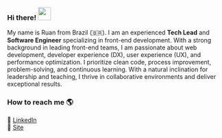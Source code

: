 ### Hi there! <img src="https://media.giphy.com/media/hvRJCLFzcasrR4ia7z/giphy.gif" width="30px" height="30px" style="margin-bottom: -4px">

My name is Ruan from Brazil (🇧🇷). I am an experienced **Tech Lead** and **Software Engineer** specializing in front-end development. With a strong background in leading front-end teams, I am passionate about web development, developer experience (DX), user experience (UX), and performance optimization. I prioritize clean code, process improvement, problem-solving, and continuous learning. With a natural inclination for leadership and teaching, I thrive in collaborative environments and deliver exceptional results.

### How to reach me 🌎

💼 [LinkedIn](https://www.linkedin.com/in/ruanmer) <br>
🚀 [Site](https://ruanmer.com)
